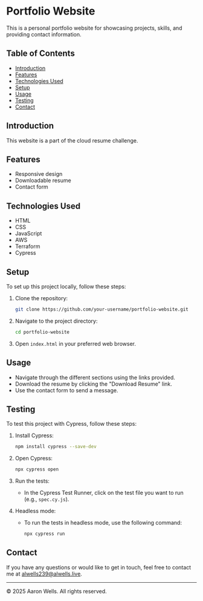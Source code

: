 # Portfolio Website

This is a personal portfolio website for showcasing projects, skills, and providing contact information.

## Table of Contents

- [Introduction](#introduction)
- [Features](#features)
- [Technologies Used](#technologies-used)
- [Setup](#setup)
- [Usage](#usage)
- [Testing](#testing)
- [Contact](#contact)

## Introduction

This website is a part of the cloud resume challenge.

## Features

- Responsive design
- Downloadable resume
- Contact form

## Technologies Used

- HTML
- CSS
- JavaScript
- AWS
- Terraform
- Cypress

## Setup

To set up this project locally, follow these steps:

1. Clone the repository:
   ```bash
   git clone https://github.com/your-username/portfolio-website.git
   ```
2. Navigate to the project directory:
   ```bash
   cd portfolio-website
   ```
3. Open `index.html` in your preferred web browser.

## Usage

- Navigate through the different sections using the links provided.
- Download the resume by clicking the "Download Resume" link.
- Use the contact form to send a message.

## Testing

To test this project with Cypress, follow these steps:

1. Install Cypress:

   ```bash
   npm install cypress --save-dev
   ```

2. Open Cypress:

   ```bash
   npx cypress open
   ```

3. Run the tests:

   - In the Cypress Test Runner, click on the test file you want to run (e.g., `spec.cy.js`).

4. Headless mode:
   - To run the tests in headless mode, use the following command:
     ```bash
     npx cypress run
     ```

## Contact

If you have any questions or would like to get in touch, feel free to contact me at [alwells239@alwells.live](mailto:alwells239@alwells.live).

---

&copy; 2025 Aaron Wells. All rights reserved.
